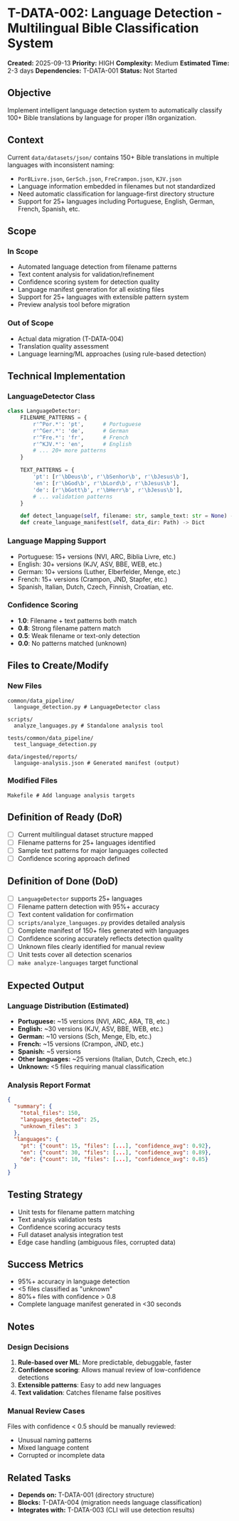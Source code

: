 # T-DATA-002: Language Detection - Multilingual Bible Classification System

**Created:** 2025-09-13
**Priority:** HIGH
**Complexity:** Medium
**Estimated Time:** 2-3 days
**Dependencies:** T-DATA-001
**Status:** Not Started

## Objective

Implement intelligent language detection system to automatically classify 100+ Bible translations by language for proper i18n organization.

## Context

Current `data/datasets/json/` contains 150+ Bible translations in multiple languages with inconsistent naming:
- `PorBLivre.json`, `GerSch.json`, `FreCrampon.json`, `KJV.json`
- Language information embedded in filenames but not standardized
- Need automatic classification for language-first directory structure
- Support for 25+ languages including Portuguese, English, German, French, Spanish, etc.

## Scope

### In Scope
- Automated language detection from filename patterns
- Text content analysis for validation/refinement
- Confidence scoring system for detection quality
- Language manifest generation for all existing files
- Support for 25+ languages with extensible pattern system
- Preview analysis tool before migration

### Out of Scope
- Actual data migration (T-DATA-004)
- Translation quality assessment
- Language learning/ML approaches (using rule-based detection)

## Technical Implementation

### LanguageDetector Class
```python
class LanguageDetector:
    FILENAME_PATTERNS = {
        r'^Por.*': 'pt',      # Portuguese
        r'^Ger.*': 'de',      # German
        r'^Fre.*': 'fr',      # French
        r'^KJV.*': 'en',      # English
        # ... 20+ more patterns
    }

    TEXT_PATTERNS = {
        'pt': [r'\bDeus\b', r'\bSenhor\b', r'\bJesus\b'],
        'en': [r'\bGod\b', r'\bLord\b', r'\bJesus\b'],
        'de': [r'\bGott\b', r'\bHerr\b', r'\bJesus\b'],
        # ... validation patterns
    }

    def detect_language(self, filename: str, sample_text: str = None) -> Tuple[str, float]
    def create_language_manifest(self, data_dir: Path) -> Dict
```

### Language Mapping Support
- Portuguese: 15+ versions (NVI, ARC, Biblia Livre, etc.)
- English: 30+ versions (KJV, ASV, BBE, WEB, etc.)
- German: 10+ versions (Luther, Elberfelder, Menge, etc.)
- French: 15+ versions (Crampon, JND, Stapfer, etc.)
- Spanish, Italian, Dutch, Czech, Finnish, Croatian, etc.

### Confidence Scoring
- **1.0**: Filename + text patterns both match
- **0.8**: Strong filename pattern match
- **0.5**: Weak filename or text-only detection
- **0.0**: No patterns matched (unknown)

## Files to Create/Modify

### New Files
```
common/data_pipeline/
  language_detection.py # LanguageDetector class

scripts/
  analyze_languages.py # Standalone analysis tool

tests/common/data_pipeline/
  test_language_detection.py

data/ingested/reports/
  language-analysis.json # Generated manifest (output)
```

### Modified Files
```
Makefile # Add language analysis targets
```

## Definition of Ready (DoR)

- [ ] Current multilingual dataset structure mapped
- [ ] Filename patterns for 25+ languages identified
- [ ] Sample text patterns for major languages collected
- [ ] Confidence scoring approach defined

## Definition of Done (DoD)

- [ ] `LanguageDetector` supports 25+ languages
- [ ] Filename pattern detection with 95%+ accuracy
- [ ] Text content validation for confirmation
- [ ] `scripts/analyze_languages.py` provides detailed analysis
- [ ] Complete manifest of 150+ files generated with languages
- [ ] Confidence scoring accurately reflects detection quality
- [ ] Unknown files clearly identified for manual review
- [ ] Unit tests cover all detection scenarios
- [ ] `make analyze-languages` target functional

## Expected Output

### Language Distribution (Estimated)
- **Portuguese:** ~15 versions (NVI, ARC, ARA, TB, etc.)
- **English:** ~30 versions (KJV, ASV, BBE, WEB, etc.)
- **German:** ~10 versions (Sch, Menge, Elb, etc.)
- **French:** ~15 versions (Crampon, JND, etc.)
- **Spanish:** ~5 versions
- **Other languages:** ~25 versions (Italian, Dutch, Czech, etc.)
- **Unknown:** <5 files requiring manual classification

### Analysis Report Format
```json
{
  "summary": {
    "total_files": 150,
    "languages_detected": 25,
    "unknown_files": 3
  },
  "languages": {
    "pt": {"count": 15, "files": [...], "confidence_avg": 0.92},
    "en": {"count": 30, "files": [...], "confidence_avg": 0.89},
    "de": {"count": 10, "files": [...], "confidence_avg": 0.85}
  }
}
```

## Testing Strategy

- Unit tests for filename pattern matching
- Text analysis validation tests
- Confidence scoring accuracy tests
- Full dataset analysis integration test
- Edge case handling (ambiguous files, corrupted data)

## Success Metrics

- 95%+ accuracy in language detection
- <5 files classified as "unknown"
- 80%+ files with confidence > 0.8
- Complete language manifest generated in <30 seconds

## Notes

### Design Decisions
1. **Rule-based over ML**: More predictable, debuggable, faster
2. **Confidence scoring**: Allows manual review of low-confidence detections
3. **Extensible patterns**: Easy to add new languages
4. **Text validation**: Catches filename false positives

### Manual Review Cases
Files with confidence < 0.5 should be manually reviewed:
- Unusual naming patterns
- Mixed language content
- Corrupted or incomplete data

## Related Tasks

- **Depends on:** T-DATA-001 (directory structure)
- **Blocks:** T-DATA-004 (migration needs language classification)
- **Integrates with:** T-DATA-003 (CLI will use detection results)
